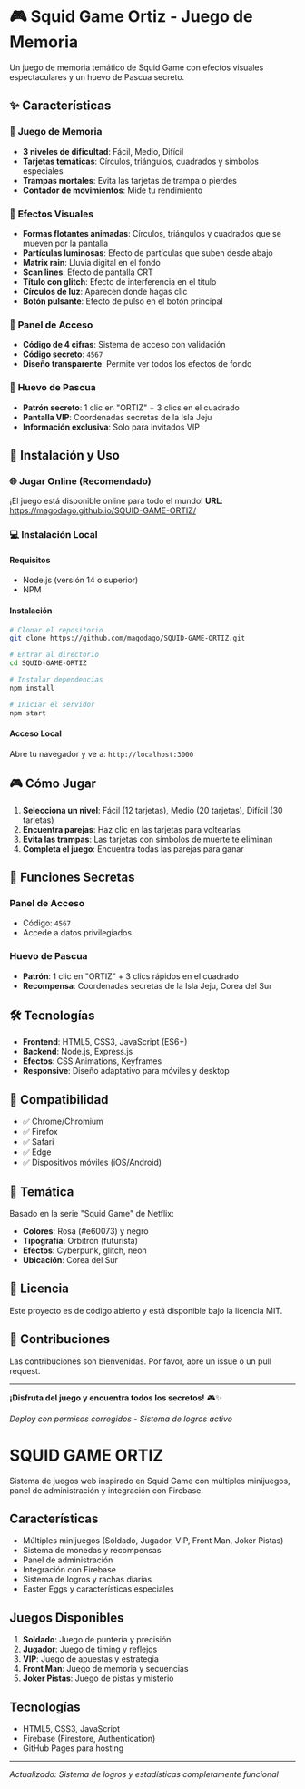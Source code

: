 # 🎮 Squid Game Ortiz - Juego de Memoria

Un juego de memoria temático de Squid Game con efectos visuales espectaculares y un huevo de Pascua secreto.

## ✨ Características

### 🎯 **Juego de Memoria**
- **3 niveles de dificultad**: Fácil, Medio, Difícil
- **Tarjetas temáticas**: Círculos, triángulos, cuadrados y símbolos especiales
- **Trampas mortales**: Evita las tarjetas de trampa o pierdes
- **Contador de movimientos**: Mide tu rendimiento

### 🌟 **Efectos Visuales**
- **Formas flotantes animadas**: Círculos, triángulos y cuadrados que se mueven por la pantalla
- **Partículas luminosas**: Efecto de partículas que suben desde abajo
- **Matrix rain**: Lluvia digital en el fondo
- **Scan lines**: Efecto de pantalla CRT
- **Título con glitch**: Efecto de interferencia en el título
- **Círculos de luz**: Aparecen donde hagas clic
- **Botón pulsante**: Efecto de pulso en el botón principal

### 🔐 **Panel de Acceso**
- **Código de 4 cifras**: Sistema de acceso con validación
- **Código secreto**: `4567`
- **Diseño transparente**: Permite ver todos los efectos de fondo

### 🥚 **Huevo de Pascua**
- **Patrón secreto**: 1 clic en "ORTIZ" + 3 clics en el cuadrado
- **Pantalla VIP**: Coordenadas secretas de la Isla Jeju
- **Información exclusiva**: Solo para invitados VIP

## 🚀 Instalación y Uso

### 🌐 **Jugar Online (Recomendado)**
¡El juego está disponible online para todo el mundo!
**URL**: https://magodago.github.io/SQUID-GAME-ORTIZ/

### 💻 **Instalación Local**

#### Requisitos
- Node.js (versión 14 o superior)
- NPM

#### Instalación
```bash
# Clonar el repositorio
git clone https://github.com/magodago/SQUID-GAME-ORTIZ.git

# Entrar al directorio
cd SQUID-GAME-ORTIZ

# Instalar dependencias
npm install

# Iniciar el servidor
npm start
```

#### Acceso Local
Abre tu navegador y ve a: `http://localhost:3000`

## 🎮 Cómo Jugar

1. **Selecciona un nivel**: Fácil (12 tarjetas), Medio (20 tarjetas), Difícil (30 tarjetas)
2. **Encuentra parejas**: Haz clic en las tarjetas para voltearlas
3. **Evita las trampas**: Las tarjetas con símbolos de muerte te eliminan
4. **Completa el juego**: Encuentra todas las parejas para ganar

## 🔐 Funciones Secretas

### Panel de Acceso
- Código: `4567`
- Accede a datos privilegiados

### Huevo de Pascua
- **Patrón**: 1 clic en "ORTIZ" + 3 clics rápidos en el cuadrado
- **Recompensa**: Coordenadas secretas de la Isla Jeju, Corea del Sur

## 🛠️ Tecnologías

- **Frontend**: HTML5, CSS3, JavaScript (ES6+)
- **Backend**: Node.js, Express.js
- **Efectos**: CSS Animations, Keyframes
- **Responsive**: Diseño adaptativo para móviles y desktop

## 📱 Compatibilidad

- ✅ Chrome/Chromium
- ✅ Firefox
- ✅ Safari
- ✅ Edge
- ✅ Dispositivos móviles (iOS/Android)

## 🎨 Temática

Basado en la serie "Squid Game" de Netflix:
- **Colores**: Rosa (#e60073) y negro
- **Tipografía**: Orbitron (futurista)
- **Efectos**: Cyberpunk, glitch, neon
- **Ubicación**: Corea del Sur

## 📄 Licencia

Este proyecto es de código abierto y está disponible bajo la licencia MIT.

## 🤝 Contribuciones

Las contribuciones son bienvenidas. Por favor, abre un issue o un pull request.

---

**¡Disfruta del juego y encuentra todos los secretos!** 🎮✨

*Deploy con permisos corregidos - Sistema de logros activo* 

# SQUID GAME ORTIZ

Sistema de juegos web inspirado en Squid Game con múltiples minijuegos, panel de administración y integración con Firebase.

## Características

- Múltiples minijuegos (Soldado, Jugador, VIP, Front Man, Joker Pistas)
- Sistema de monedas y recompensas
- Panel de administración
- Integración con Firebase
- Sistema de logros y rachas diarias
- Easter Eggs y características especiales

## Juegos Disponibles

1. **Soldado**: Juego de puntería y precisión
2. **Jugador**: Juego de timing y reflejos
3. **VIP**: Juego de apuestas y estrategia
4. **Front Man**: Juego de memoria y secuencias
5. **Joker Pistas**: Juego de pistas y misterio

## Tecnologías

- HTML5, CSS3, JavaScript
- Firebase (Firestore, Authentication)
- GitHub Pages para hosting

---

*Actualizado: Sistema de logros y estadísticas completamente funcional* 
